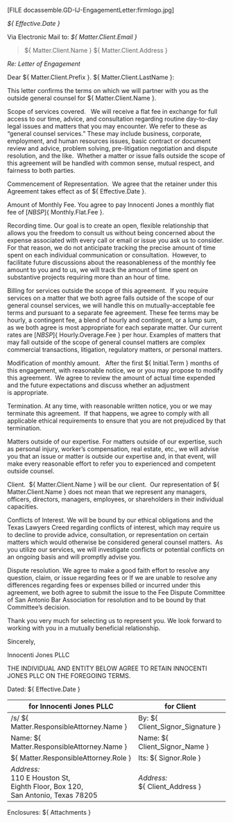 [FILE docassemble.GD-IJ-EngagementLetter:firmlogo.jpg]

_${ Effective.Date }_



Via Electronic Mail to: _${ Matter.Client.Email }_

> ${ Matter.Client.Name }
> ${ Matter.Client.Address }

*Re: Letter of Engagement*

Dear ${ Matter.Client.Prefix }. ${ Matter.Client.LastName }:  

This letter confirms the terms on which we will partner with you as the outside general counsel for ${ Matter.Client.Name }.  

Scope of services covered.   We will receive a flat fee in exchange for full access to our time, advice, and consultation regarding routine day-to-day legal issues and matters that you may encounter. We refer to these as “general counsel services.” These may include business, corporate, employment, and human resources issues, basic contract or document review and advice, problem solving, pre-litigation negotiation and dispute resolution, and the like.  Whether a matter or issue falls outside the scope of this agreement will be handled with common sense, mutual respect, and fairness to both parties.

Commencement of Representation.  We agree that the retainer under this Agreement takes effect as of ${ Effective.Date }. 

Amount of Monthly Fee. You agree to pay Innocenti Jones a monthly flat fee of $[NBSP]${ Monthly.Flat.Fee }.  

Recording time. Our goal is to create an open, flexible relationship that allows you the freedom to consult us without being concerned about the expense associated with every call or email or issue you ask us to consider.  For that reason, we do not anticipate tracking the precise amount of time spent on each individual communication or consultation.  However, to facilitate future discussions about the reasonableness of the monthly fee amount to you and to us, we will track the amount of time spent on substantive projects requiring more than an hour of time.

Billing for services outside the scope of this agreement.  If you require services on a matter that we both agree falls outside of the scope of our general counsel services, we will handle this on mutually-acceptable fee terms and pursuant to a separate fee agreement. These fee terms may be hourly, a contingent fee, a blend of hourly and contingent, or a lump sum, as we both agree is most appropriate for each separate matter. Our current rates are $[NBSP]${ Hourly.Overage.Fee } per hour. Examples of matters that may fall outside of the scope of general counsel matters are complex commercial transactions, litigation, regulatory matters, or personal matters.

Modification of monthly amount.   After the first ${ Initial.Term } months of this engagement, with reasonable notice, we or you may propose to modify this agreement.  We agree to review the amount of actual time expended and the future expectations and discuss whether an adjustment is appropriate. 

Termination. At any time, with reasonable written notice, you or we may terminate this agreement.  If that happens, we agree to comply with all applicable ethical requirements to ensure that you are not prejudiced by that termination. 

Matters outside of our expertise. For matters outside of our expertise, such as personal injury, worker’s compensation, real estate, etc., we will advise you that an issue or matter is outside our expertise and, in that event, will make every reasonable effort to refer you to experienced and competent outside counsel.  

Client.  ${ Matter.Client.Name } will be our client.  Our representation of ${ Matter.Client.Name } does not mean that we represent any managers, officers, directors, managers, employees, or shareholders in their individual capacities. 

Conflicts of Interest. We will be bound by our ethical obligations and the Texas Lawyers Creed regarding conflicts of interest, which may require us to decline to provide advice, consultation, or representation on certain matters which would otherwise be considered general counsel matters.  As you utilize our services, we will investigate conflicts or potential conflicts on an ongoing basis and will promptly advise you.

Dispute resolution. We agree to make a good faith effort to resolve any question, claim, or issue regarding fees or If we are unable to resolve any differences regarding fees or expenses billed or incurred under this agreement, we both agree to submit the issue to the Fee Dispute Committee of San Antonio Bar Association for resolution and to be bound by that Committee’s decision.    

Thank you very much for selecting us to represent you.  We look forward to working with you in a mutually beneficial relationship.

Sincerely,

Innocenti Jones PLLC

THE INDIVIDUAL AND ENTITY BELOW AGREE TO RETAIN INNOCENTI JONES PLLC ON THE FOREGOING TERMS.

Dated: ${ Effective.Date }

| for **Innocenti Jones PLLC**                     | for **Client** |
|---------------------------------|-------------|
| /s/ ${ Matter.ResponsibleAttorney.Name }  | By: ${ Client_Signor_Signature } |
| Name:  ${ Matter.ResponsibleAttorney.Name } | Name: ${ Client_Signor_Name } |
| ${ Matter.ResponsibleAttorney.Role }      | Its: ${ Signor.Role } |
| _Address:_ <br> 110 E Houston St, <br> Eighth Floor, Box 120, <br> San Antonio, Texas 78205      | _Address:_ <br> ${ Client_Address } |

Enclosures: ${ Attachments }

<!-- Questions must include this block
content file:
  - TEMPLATE_Engagement Letter_Outside General Counsel.md
  - Texas_Lawyers_Creed.pdf
-->
